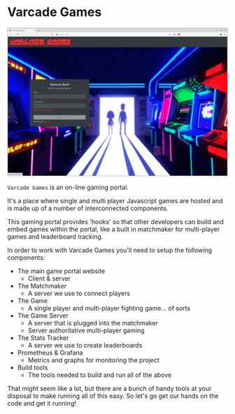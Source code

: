 # Varcade Games

![Screenshot](img/varcade_games_screen.png)

`Varcade Games` is an on-line gaming portal. 

It's a place where single and multi player Javascript games are hosted and is made up of a number of interconnected components.

This gaming portal provides 'hooks' so that other developers can build and embed games within the portal, like a built in matchmaker for multi-player games and leaderboard tracking.

In order to work with Varcade Games you'll need to setup the following components:

* The main game portal website
    - Client & server
* The Matchmaker
    - A server we use to connect players
* The Game
    - A single player and multi-player fighting game... of sorts
* The Game Server
    - A server that is plugged into the matchmaker
    - Server authoritative multi-player gaming
* The Stats Tracker
    - A server we use to create leaderboards
* Prometheus & Grafana
    - Metrics and graphs for monitoring the project
* Build tools
    - The tools needed to build and run all of the above

That might seem like a lot, but there are a bunch of handy tools at your disposal to make running all of this easy. So let's go get our hands on the code and get it running!



